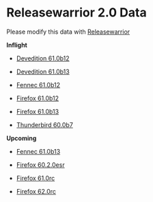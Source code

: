 

Releasewarrior 2.0 Data
=======================

Please modify this data with [Releasewarrior](https://github.com/mozilla-releng/releasewarrior-2.0)

**Inflight**

* [Devedition 61.0b12](/inflight/devedition/devedition-devedition-61.0b12.md)

* [Devedition 61.0b13](/inflight/devedition/devedition-devedition-61.0b13.md)

* [Fennec 61.0b12](/inflight/fennec/fennec-beta-61.0b12.md)

* [Firefox 61.0b12](/inflight/firefox/firefox-beta-61.0b12.md)

* [Firefox 61.0b13](/inflight/firefox/firefox-beta-61.0b13.md)

* [Thunderbird 60.0b7](/inflight/thunderbird/thunderbird-beta-60.0b7.md)

**Upcoming**

* [Fennec 61.0b13](/upcoming/fennec/fennec-beta-61.0b13.md)

* [Firefox 60.2.0esr](/upcoming/firefox/firefox-esr60-60.2.0esr.md)

* [Firefox 61.0rc](/upcoming/firefox/firefox-release-rc-61.0rc.md)

* [Firefox 62.0rc](/upcoming/firefox/firefox-release-rc-62.0rc.md)

